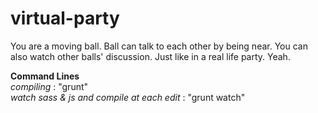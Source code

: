 # virtual-party

You are a moving ball. Ball can talk to each other by being near. You can also watch other balls' discussion. Just like in a real life party. Yeah.

<strong>Command Lines</strong><br/>
<i>compiling</i> : "grunt"<br/>
<i>watch sass & js and compile at each edit</i> : "grunt watch"

